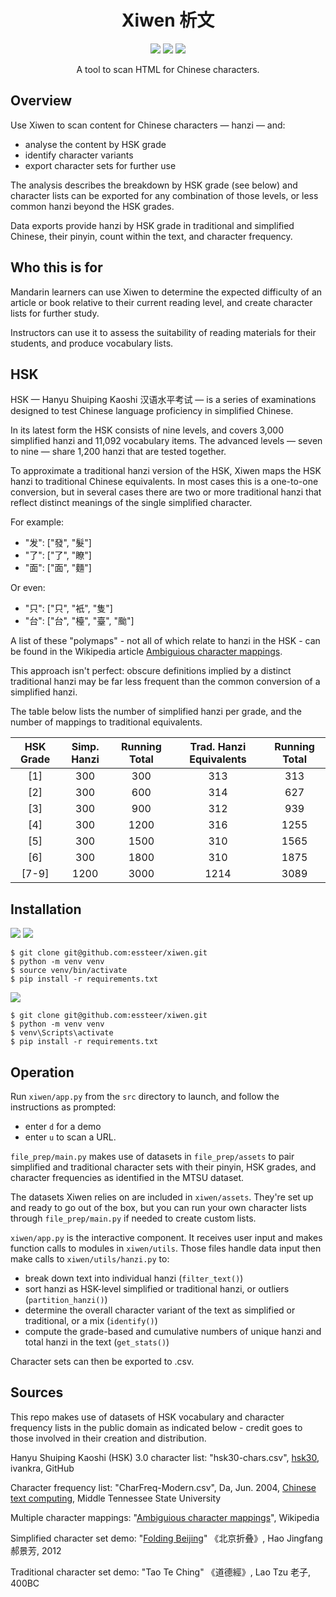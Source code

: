 <h1 align="center">Xiwen 析文</h1>

<p align="center">
  <a href="https://github.com/essteer/xiwen"><img src="https://img.shields.io/badge/Python-3.9_|_3.10_|_3.11_|_3.12-3776AB.svg?style=flat&logo=Python&logoColor=white"></a>
  <a href="https://github.com/astral-sh/ruff"><img src="https://img.shields.io/endpoint?url=https://raw.githubusercontent.com/astral-sh/ruff/main/assets/badge/v2.json"></a>
  <a href="https://snyk.io/test/github/essteer/xiwen"><img src="https://snyk.io/test/github/essteer/xiwen/badge.svg?name=Snyk&style=flat&logo=Snyk"></a>
</p>

<p align="center">
A tool to scan HTML for Chinese characters.
</p>

## Overview 

Use Xiwen to scan content for Chinese characters — hanzi — and:

- analyse the content by HSK grade
- identify character variants
- export character sets for further use

The analysis describes the breakdown by HSK grade (see below) and character lists can be exported for any combination of those levels, or less common hanzi beyond the HSK grades.

Data exports provide hanzi by HSK grade in traditional and simplified Chinese, their pinyin, count within the text, and character frequency.

## Who this is for

Mandarin learners can use Xiwen to determine the expected difficulty of an article or book relative to their current reading level, and create character lists for further study.

Instructors can use it to assess the suitability of reading materials for their students, and produce vocabulary lists.

## HSK

HSK — Hanyu Shuiping Kaoshi 汉语水平考试 — is a series of examinations designed to test Chinese language proficiency in simplified Chinese.

In its latest form the HSK consists of nine levels, and covers 3,000 simplified hanzi and 11,092 vocabulary items. The advanced levels — seven to nine — share 1,200 hanzi that are tested together.

To approximate a traditional hanzi version of the HSK, Xiwen maps the HSK hanzi to traditional Chinese equivalents. In most cases this is a one-to-one conversion, but in several cases there are two or more traditional hanzi that reflect distinct meanings of the single simplified character.

For example:

- "发": ["發", "髮"]
- "了": ["了", "瞭"]
- "面": ["面", "麵"]

Or even:

- "只": ["只", "衹", "隻"]
- "台": ["台", "檯", "臺", "颱"]

A list of these "polymaps" - not all of which relate to hanzi in the HSK - can be found in the Wikipedia article [Ambiguious character mappings](https://en.wikipedia.org/wiki/Ambiguities_in_Chinese_character_simplification).

This approach isn't perfect: obscure definitions implied by a distinct traditional hanzi may be far less frequent than the common conversion of a simplified hanzi.

The table below lists the number of simplified hanzi per grade, and the number of mappings to traditional equivalents.

| HSK Grade | Simp. Hanzi | Running Total | Trad. Hanzi Equivalents | Running Total |
| :-------: | :---------: | :-----------: | :---------------------: | :-----------: |
|    [1]    |     300     |      300      |           313           |      313      |
|    [2]    |     300     |      600      |           314           |      627      |
|    [3]    |     300     |      900      |           312           |      939      |
|    [4]    |     300     |     1200      |           316           |     1255      |
|    [5]    |     300     |     1500      |           310           |     1565      |
|    [6]    |     300     |     1800      |           310           |     1875      |
|   [7-9]   |    1200     |     3000      |          1214           |     3089      |

## Installation

![](https://img.shields.io/badge/Linux-FCC624.svg?style=flat&logo=Linux&logoColor=black)
![](https://img.shields.io/badge/macOS-000000.svg?style=flat&logo=Apple&logoColor=white)

```console
$ git clone git@github.com:essteer/xiwen.git
$ python -m venv venv
$ source venv/bin/activate
$ pip install -r requirements.txt
```

![](https://img.shields.io/badge/Windows-0078D4.svg?style=flat&logo=Windows&logoColor=white)

```console
$ git clone git@github.com:essteer/xiwen.git
$ python -m venv venv
$ venv\Scripts\activate
$ pip install -r requirements.txt
```

## Operation

Run `xiwen/app.py` from the `src` directory to launch, and follow the instructions as prompted:

- enter `d` for a demo
- enter `u` to scan a URL.

`file_prep/main.py` makes use of datasets in `file_prep/assets` to pair simplified and traditional character sets with their pinyin, HSK grades, and character frequencies as identified in the MTSU dataset.

The datasets Xiwen relies on are included in `xiwen/assets`. They're set up and ready to go out of the box, but you can run your own character lists through `file_prep/main.py` if needed to create custom lists.

`xiwen/app.py` is the interactive component. It receives user input and makes function calls to modules in `xiwen/utils`. Those files handle data input then make calls to `xiwen/utils/hanzi.py` to:

- break down text into individual hanzi (`filter_text()`)
- sort hanzi as HSK-level simplified or traditional hanzi, or outliers (`partition_hanzi()`)
- determine the overall character variant of the text as simplified or traditional, or a mix (`identify()`)
- compute the grade-based and cumulative numbers of unique hanzi and total hanzi in the text (`get_stats()`)

Character sets can then be exported to .csv.

## Sources

This repo makes use of datasets of HSK vocabulary and character frequency lists in the public domain as indicated below - credit goes to those involved in their creation and distribution.

Hanyu Shuiping Kaoshi (HSK) 3.0 character list:
"hsk30-chars.csv", [hsk30](https://github.com/ivankra/hsk30), ivankra, GitHub

Character frequency list:
"CharFreq-Modern.csv", Da, Jun. 2004, [Chinese text computing](http://lingua.mtsu.edu/chinese-computing), Middle Tennessee State University

Multiple character mappings:
"[Ambiguious character mappings](https://en.wikipedia.org/wiki/Ambiguities_in_Chinese_character_simplification)", Wikipedia

Simplified character set demo:
"[Folding Beijing](https://web.archive.org/web/20160822161228/http://jessica-hjf.blog.163.com/blog/static/278128102015240444791/)" 《北京折叠》, Hao Jingfang 郝景芳, 2012

Traditional character set demo:
"Tao Te Ching" 《道德經》, Lao Tzu 老子, 400BC
